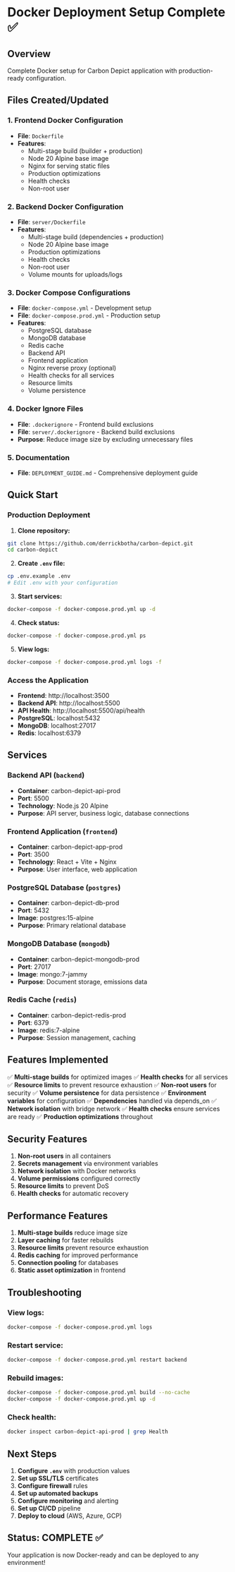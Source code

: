 # Docker Deployment Setup Complete ✅

## Overview
Complete Docker setup for Carbon Depict application with production-ready configuration.

## Files Created/Updated

### 1. Frontend Docker Configuration
- **File**: `Dockerfile`
- **Features**:
  - Multi-stage build (builder + production)
  - Node 20 Alpine base image
  - Nginx for serving static files
  - Production optimizations
  - Health checks
  - Non-root user

### 2. Backend Docker Configuration
- **File**: `server/Dockerfile`
- **Features**:
  - Multi-stage build (dependencies + production)
  - Node 20 Alpine base image
  - Production optimizations
  - Health checks
  - Non-root user
  - Volume mounts for uploads/logs

### 3. Docker Compose Configurations
- **File**: `docker-compose.yml` - Development setup
- **File**: `docker-compose.prod.yml` - Production setup
- **Features**:
  - PostgreSQL database
  - MongoDB database
  - Redis cache
  - Backend API
  - Frontend application
  - Nginx reverse proxy (optional)
  - Health checks for all services
  - Resource limits
  - Volume persistence

### 4. Docker Ignore Files
- **File**: `.dockerignore` - Frontend build exclusions
- **File**: `server/.dockerignore` - Backend build exclusions
- **Purpose**: Reduce image size by excluding unnecessary files

### 5. Documentation
- **File**: `DEPLOYMENT_GUIDE.md` - Comprehensive deployment guide

## Quick Start

### Production Deployment

1. **Clone repository:**
```bash
git clone https://github.com/derrickbotha/carbon-depict.git
cd carbon-depict
```

2. **Create `.env` file:**
```bash
cp .env.example .env
# Edit .env with your configuration
```

3. **Start services:**
```bash
docker-compose -f docker-compose.prod.yml up -d
```

4. **Check status:**
```bash
docker-compose -f docker-compose.prod.yml ps
```

5. **View logs:**
```bash
docker-compose -f docker-compose.prod.yml logs -f
```

### Access the Application

- **Frontend**: http://localhost:3500
- **Backend API**: http://localhost:5500
- **API Health**: http://localhost:5500/api/health
- **PostgreSQL**: localhost:5432
- **MongoDB**: localhost:27017
- **Redis**: localhost:6379

## Services

### Backend API (`backend`)
- **Container**: carbon-depict-api-prod
- **Port**: 5500
- **Technology**: Node.js 20 Alpine
- **Purpose**: API server, business logic, database connections

### Frontend Application (`frontend`)
- **Container**: carbon-depict-app-prod
- **Port**: 3500
- **Technology**: React + Vite + Nginx
- **Purpose**: User interface, web application

### PostgreSQL Database (`postgres`)
- **Container**: carbon-depict-db-prod
- **Port**: 5432
- **Image**: postgres:15-alpine
- **Purpose**: Primary relational database

### MongoDB Database (`mongodb`)
- **Container**: carbon-depict-mongodb-prod
- **Port**: 27017
- **Image**: mongo:7-jammy
- **Purpose**: Document storage, emissions data

### Redis Cache (`redis`)
- **Container**: carbon-depict-redis-prod
- **Port**: 6379
- **Image**: redis:7-alpine
- **Purpose**: Session management, caching

## Features Implemented

✅ **Multi-stage builds** for optimized images
✅ **Health checks** for all services
✅ **Resource limits** to prevent resource exhaustion
✅ **Non-root users** for security
✅ **Volume persistence** for data persistence
✅ **Environment variables** for configuration
✅ **Dependencies** handled via depends_on
✅ **Network isolation** with bridge network
✅ **Health checks** ensure services are ready
✅ **Production optimizations** throughout

## Security Features

1. **Non-root users** in all containers
2. **Secrets management** via environment variables
3. **Network isolation** with Docker networks
4. **Volume permissions** configured correctly
5. **Resource limits** to prevent DoS
6. **Health checks** for automatic recovery

## Performance Features

1. **Multi-stage builds** reduce image size
2. **Layer caching** for faster rebuilds
3. **Resource limits** prevent resource exhaustion
4. **Redis caching** for improved performance
5. **Connection pooling** for databases
6. **Static asset optimization** in frontend

## Troubleshooting

### View logs:
```bash
docker-compose -f docker-compose.prod.yml logs
```

### Restart service:
```bash
docker-compose -f docker-compose.prod.yml restart backend
```

### Rebuild images:
```bash
docker-compose -f docker-compose.prod.yml build --no-cache
docker-compose -f docker-compose.prod.yml up -d
```

### Check health:
```bash
docker inspect carbon-depict-api-prod | grep Health
```

## Next Steps

1. **Configure `.env`** with production values
2. **Set up SSL/TLS** certificates
3. **Configure firewall** rules
4. **Set up automated backups**
5. **Configure monitoring** and alerting
6. **Set up CI/CD** pipeline
7. **Deploy to cloud** (AWS, Azure, GCP)

## Status: COMPLETE ✅

Your application is now Docker-ready and can be deployed to any environment!

